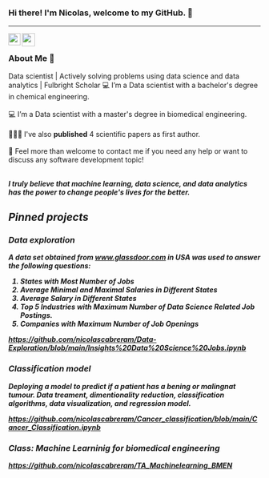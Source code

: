 ### Hi there! I'm Nicolas, welcome to my GitHub. 🌱

<hr />

<a href="www.linkedin.com/in/nicolascabreram/">
  <img align="left" width="24px" src="https://cdn.jsdelivr.net/npm/simple-icons@v3/icons/linkedin.svg"  />
</a>
<a href="mailto:nacabreram@gmail.com">
  <img align="left" width="26px" src="https://cdn.jsdelivr.net/npm/simple-icons@v3/icons/gmail.svg" />
</a>

<br/>

### About Me 🚀

Data scientist | Actively solving problems using data science and data analytics | Fulbright Scholar
💻 I’m a Data scientist with a bachelor's degree in chemical engineering. </br> </br>
💻 I’m a Data scientist with a master's degree in biomedical engineering. </br> </br>
👨🏼‍💻 I've also **published** 4 scientific papers as first author. </br></br>
💬 Feel more than welcome to contact me if you need any help or want to discuss any software development topic! </br></br>
   
 <b><i>I truly believe that machine learning, data science, and data analytics has the power to change people's lives for the better. 
   
## Pinned projects

### Data exploration

A data set obtained from www.glassdoor.com in USA was used to answer the following questions:

1. States with Most Number of Jobs
2. Average Minimal and Maximal Salaries in Different States
3. Average Salary in Different States
4. Top 5 Industries with Maximum Number of Data Science Related Job Postings.
5. Companies with Maximum Number of Job Openings
  
https://github.com/nicolascabreram/Data-Exploration/blob/main/Insights%20Data%20Science%20Jobs.ipynb

### Classification model

Deploying a model to predict if a patient has a bening or malingnat tumour. Data treament, dimentionality reduction, classification algorithms, data visualization, and regression model.

https://github.com/nicolascabreram/Cancer_classification/blob/main/Cancer_Classification.ipynb

### Class: Machine Learninig for biomedical engineering

https://github.com/nicolascabreram/TA_Machinelearning_BMEN
